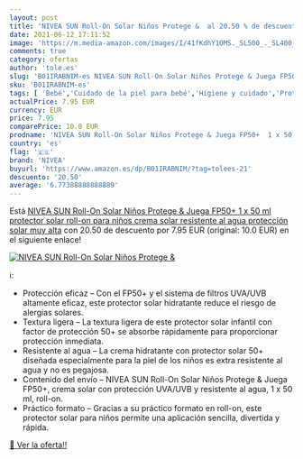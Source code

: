 ```yaml
---
layout: post
title: 'NIVEA SUN Roll-On Solar Niños Protege &  al 20.50 % de descuento'
date: 2021-06-12 17:11:52
image: 'https://m.media-amazon.com/images/I/41fKdhY1OMS._SL500_._SL400_.jpg'
comments: true
category: ofertas
author: 'tole.es'
slug: 'B01IRABNIM-es NIVEA SUN Roll-On Solar Niños Protege & Juega FP50+ 1 x 50...'
sku: 'B01IRABNIM-es'
tags: [ 'Bebé','Cuidado de la piel para bebé','Higiene y cuidado','Protectores solares para bebé','crema','nivea','protector','solar', ]
actualPrice: 7.95 EUR
currency: EUR
price: 7.95
comparePrice: 10.0 EUR
prodname: 'NIVEA SUN Roll-On Solar Niños Protege & Juega FP50+  1 x 50 ml   protector solar roll-on para niños  crema solar resistente al agua  protección solar muy alta'
country: 'es'
flag: '🇪🇸'
brand: 'NIVEA'
buyurl: 'https://www.amazon.es/dp/B01IRABNIM/?tag=tolees-21'
descuento: '20.50'
average: '6.77388888888889'
---
```


Está [NIVEA SUN Roll-On Solar Niños Protege & Juega FP50+  1 x 50 ml   protector solar roll-on para niños  crema solar resistente al agua  protección solar muy alta](https://www.amazon.es/dp/B01IRABNIM/?tag=tolees-21) con 20.50 de descuento por 7.95 EUR (original: 10.0 EUR) en el siguiente enlace!

[![NIVEA SUN Roll-On Solar Niños Protege & ](https://m.media-amazon.com/images/I/41fKdhY1OMS._SL500_._SL400_.jpg)](https://www.amazon.es/dp/B01IRABNIM/?tag=tolees-21)

ℹ️:

- Protección eficaz – Con el FP50+ y el sistema de filtros UVA/UVB altamente eficaz, este protector solar hidratante reduce el riesgo de alergias solares.
- Textura ligera – La textura ligera de este protector solar infantil con factor de protección 50+ se absorbe rápidamente para proporcionar protección inmediata.
- Resistente al agua – La crema hidratante con protector solar 50+ diseñada especialmente para la piel de los niños es extra resistente al agua y no es pegajosa.
- Contenido del envío – NIVEA SUN Roll-On Solar Niños Protege & Juega FP50+, crema solar con protección UVA/UVB y resistente al agua, 1 x 50 ml, roll-on.
- Práctico formato – Gracias a su práctico formato en roll-on, este protector solar para niños permite una aplicación sencilla, divertida y rápida.

[🛒 Ver la oferta!!](https://www.amazon.es/dp/B01IRABNIM/?tag=tolees-21)
